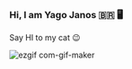 ### Hi, I am Yago Janos :brazil: :desktop_computer:

Say HI to my cat :wink:

![ezgif com-gif-maker](https://user-images.githubusercontent.com/73187867/125522611-0b8ca1e3-7c50-4cd5-8128-051359c98f76.gif)

